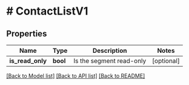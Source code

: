# # ContactListV1

## Properties

Name | Type | Description | Notes
------------ | ------------- | ------------- | -------------
**is_read_only** | **bool** | Is the segment read-only | [optional]

[[Back to Model list]](../../README.md#models) [[Back to API list]](../../README.md#endpoints) [[Back to README]](../../README.md)
